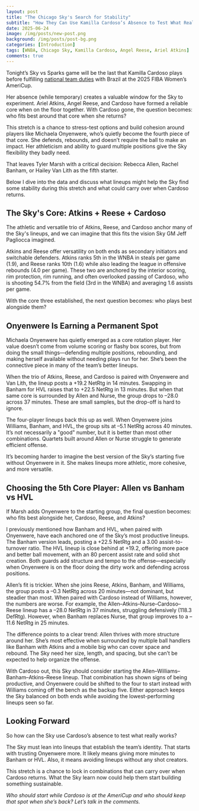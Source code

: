 ```yaml
---
layout: post
title: "The Chicago Sky's Search for Stability"
subtitle: "How They Can Use Kamilla Cardoso’s Absence to Test What Really Works"
date: 2025-06-24
image: /img/posts/new-post.png
background: /img/posts/post-bg.png
categories: [Introduction]
tags: [WNBA, Chicago Sky, Kamilla Cardoso, Angel Reese, Ariel Atkins]
comments: true
---
```


Tonight’s Sky vs Sparks game will be the last that Kamilla Cardoso plays before fulfilling [national team duties](https://fansided.com/nba/angel-reese-sky-players-kamilla-cardoso-americup) with Brazil at the 2025 FIBA Women’s AmeriCup.

Her absence (while temporary) creates a valuable window for the Sky to experiment. Ariel Atkins, Angel Reese, and Cardoso have formed a reliable core when on the floor together. With Cardoso gone, the question becomes: who fits best around that core when she returns?

This stretch is a chance to stress-test options and build cohesion around players like Michaela Onyenwere, who’s quietly become the fourth piece of that core. She defends, rebounds, and doesn’t require the ball to make an impact. Her athleticism and ability to guard multiple positions give the Sky flexibility they badly need.

That leaves Tyler Marsh with a critical decision: Rebecca Allen, Rachel Banham, or Hailey Van Lith as the fifth starter.

Below I dive into the data and discuss what lineups might help the Sky find some stability during this stretch and what could carry over when Cardoso returns.

## The Sky's Core: Atkins + Reese + Cardoso  

The athletic and versatile trio of Atkins, Reese, and Cardoso anchor many of the Sky's lineups, and we can imagine that this fits the vision Sky GM Jeff Pagliocca imagined.

Atkins and Reese offer versatility on both ends as secondary initiators and switchable defenders. Atkins ranks 5th in the WNBA in steals per game (1.9), and Reese ranks 10th (1.6) while also leading the league in offensive rebounds (4.0 per game). These two are anchored by the interior scoring, rim protection, rim running, and often overlooked passing of Cardoso, who is shooting 54.7% from the field (3rd in the WNBA) and averaging 1.6 assists per game.

With the core three established, the next question becomes: who plays best alongside them?

## Onyenwere Is Earning a Permanent Spot  

Michaela Onyenwere has quietly emerged as a core rotation player. Her value doesn’t come from volume scoring or flashy box scores, but from doing the small things—defending multiple positions, rebounding, and making herself available without needing plays run for her. She’s been the connective piece in many of the team’s better lineups.

When the trio of Atkins, Reese, and Cardoso is paired with Onyenwere and Van Lith, the lineup posts a +19.2 NetRtg in 14 minutes. Swapping in Banham for HVL raises that to +22.5 NetRtg in 13 minutes. But when that same core is surrounded by Allen and Nurse, the group drops to –28.0 across 37 minutes. These are small samples, but the drop-off is hard to ignore.

The four-player lineups back this up as well. When Onyenwere joins Williams, Banham, and HVL, the group sits at –5.1 NetRtg across 40 minutes. It’s not necessarily a "good" number, but it is better than most other combinations. Quartets built around Allen or Nurse struggle to generate efficient offense.

It’s becoming harder to imagine the best version of the Sky’s starting five without Onyenwere in it. She makes lineups more athletic, more cohesive, and more versatile.

## Choosing the 5th Core Player: Allen vs Banham vs HVL  

If Marsh adds Onyenwere to the starting group, the final question becomes: who fits best alongside her, Cardoso, Reese, and Atkins?

I previously mentioned how Banham and HVL, when paired with Onyenwere, have each anchored one of the Sky’s most productive lineups. The Banham version leads, posting a +22.5 NetRtg and a 3.00 assist-to-turnover ratio. The HVL lineup is close behind at +19.2, offering more pace and better ball movement, with an 80 percent assist rate and solid shot creation. Both guards add structure and tempo to the offense—especially when Onyenwere is on the floor doing the dirty work and defending across positions.

Allen’s fit is trickier. When she joins Reese, Atkins, Banham, and Williams, the group posts a –0.3 NetRtg across 20 minutes—not dominant, but steadier than most. When paired with Cardoso instead of Williams, however, the numbers are worse. For example, the Allen–Atkins–Nurse–Cardoso–Reese lineup has a –28.0 NetRtg in 37 minutes, struggling defensively (118.3 DefRtg). However, when Banham replaces Nurse, that group improves to a –11.6 NetRtg in 25 minutes.

The difference points to a clear trend: Allen thrives with more structure around her. She’s most effective when surrounded by multiple ball handlers like Banham with Atkins and a mobile big who can cover space and rebound. The Sky need her size, length, and spacing, but she can’t be expected to help organize the offense.

With Cardoso out, this Sky should consider starting the Allen–Williams–Banham–Atkins–Reese lineup. That combination has shown signs of being productive, and Onyenwere could be shifted to the four to start instead with Williams coming off the bench as the backup five. Either approach keeps the Sky balanced on both ends while avoiding the lowest-performing lineups seen so far.

## Looking Forward  

So how can the Sky use Cardoso’s absence to test what really works?

The Sky must lean into lineups that establish the team’s identity. That starts with trusting Onyenwere more. It likely means giving more minutes to Banham or HVL. Also, it means avoiding lineups without any shot creators.

This stretch is a chance to lock in combinations that can carry over when Cardoso returns. What the Sky learn now could help them start building something sustainable.

*Who should start while Cardoso is at the AmeriCup and who should keep that spot when she’s back? Let’s talk in the comments.*
